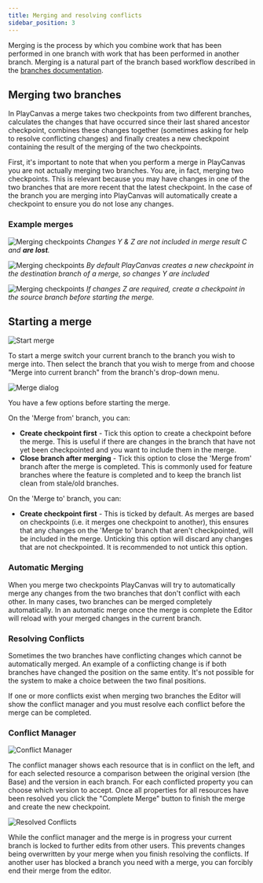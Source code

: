 ```yaml
---
title: Merging and resolving conflicts
sidebar_position: 3
---
```


Merging is the process by which you combine work that has been performed in one branch with work that has been performed in another branch. Merging is a natural part of the branch based workflow described in the [branches documentation][1].

## Merging two branches

In PlayCanvas a merge takes two checkpoints from two different branches, calculates the changes that have occurred since their last shared ancestor checkpoint, combines these changes together (sometimes asking for help to resolve conflicting changes) and finally creates a new checkpoint containing the result of the merging of the two checkpoints.

First, it's important to note that when you perform a merge in PlayCanvas you are not actually merging two branches. You are, in fact, merging two checkpoints. This is relevant because you may have changes in one of the two branches that are more recent that the latest checkpoint. In the case of the branch you are merging into PlayCanvas will automatically create a checkpoint to ensure you do not lose any changes.

### Example merges

![Merging checkpoints](/img/user-manual/version-control/merging/merging-checkpoints-1.png)
*Changes Y & Z are not included in merge result C and **are lost**.*

![Merging checkpoints](/img/user-manual/version-control/merging/merging-checkpoints-2.png)
*By default PlayCanvas creates a new checkpoint in the destination branch of a merge, so changes Y are included*

![Merging checkpoints](/img/user-manual/version-control/merging/merging-checkpoints-3.png)
*If changes Z are required, create a checkpoint in the source branch before starting the merge.*

## Starting a merge

![Start merge](/img/user-manual/version-control/merging/start-merge.png)

To start a merge switch your current branch to the branch you wish to merge into. Then select the branch that you wish to merge from and choose "Merge into current branch" from the branch's drop-down menu.

![Merge dialog](/img/user-manual/version-control/merging/merge-dialog.png)

You have a few options before starting the merge.

On the 'Merge from' branch, you can:

- **Create checkpoint first** - Tick this option to create a checkpoint before the merge. This is useful if there are changes in the branch that have not yet been checkpointed and you want to include them in the merge.
- **Close branch after merging** - Tick this option to close the 'Merge from' branch after the merge is completed. This is commonly used for feature branches where the feature is completed and to keep the branch list clean from stale/old branches.

On the 'Merge to' branch, you can:

- **Create checkpoint first** - This is ticked by default. As merges are based on checkpoints (i.e. it merges one checkpoint to another), this ensures that any changes on the 'Merge to' branch that aren't checkpointed, will be included in the merge. Unticking this option will discard any changes that are not checkpointed. It is recommended to not untick this option.

### Automatic Merging

When you merge two checkpoints PlayCanvas will try to automatically merge any changes from the two branches that don't conflict with each other. In many cases, two branches can be merged completely automatically. In an automatic merge once the merge is complete the Editor will reload with your merged changes in the current branch.

### Resolving Conflicts

Sometimes the two branches have conflicting changes which cannot be automatically merged. An example of a conflicting change is if both branches have changed the position on the same entity. It's not possible for the system to make a choice between the two final positions.

If one or more conflicts exist when merging two branches the Editor will show the conflict manager and you must resolve each conflict before the merge can be completed.

### Conflict Manager

![Conflict Manager](/img/user-manual/version-control/merging/conflict-manager.jpg)

The conflict manager shows each resource that is in conflict on the left, and for each selected resource a comparison between the original version (the Base) and the version in each branch. For each conflicted property you can choose which version to accept. Once all properties for all resources have been resolved you click the "Complete Merge" button to finish the merge and create the new checkpoint.

![Resolved Conflicts](/img/user-manual/version-control/merging/conflicts-resolved.jpg)

While the conflict manager and the merge is in progress your current branch is locked to further edits from other users. This prevents changes being overwritten by your merge when you finish resolving the conflicts. If another user has blocked a branch you need with a merge, you can forcibly end their merge from the editor.

[1]: /user-manual/editor/version-control/branches
